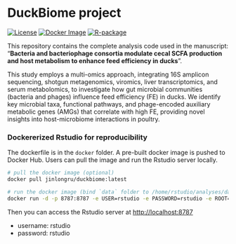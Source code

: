 
# DuckBiome project

<!-- badges: start -->

[![License](https://img.shields.io/badge/license-GPL%20%28%3E%3D%203%29-blue)](https://www.gnu.org/licenses/gpl-3.0.en.html)
[![Docker
Image](https://img.shields.io/docker/pulls/jinlongru/duckbiome?label=Docker%20Hub&logo=docker)](https://hub.docker.com/r/jinlongru/duckbiome)
[![R-package](https://img.shields.io/github/r-package/v/rujinlong/duckbiome)](https://github.com/rujinlong/duckbiome)
<!-- badges: end -->

This repository contains the complete analysis code used in the
manuscript: “**Bacteria and bacteriophage consortia modulate cecal SCFA
production and host metabolism to enhance feed efficiency in ducks**”.

This study employs a multi-omics approach, integrating 16S amplicon
sequencing, shotgun metagenomics, viromics, liver transcriptomics, and
serum metabolomics, to investigate how gut microbial communities
(bacteria and phages) influence feed efficiency (FE) in ducks. We
identify key microbial taxa, functional pathways, and phage-encoded
auxiliary metabolic genes (AMGs) that correlate with high FE, providing
novel insights into host-microbiome interactions in poultry.

### Dockererized Rstudio for reproducibility

The dockerfile is in the `docker` folder. A pre-built docker image is
pushed to Docker Hub. Users can pull the image and run the Rstudio
server locally.

``` sh
# pull the docker image (optional)
docker pull jinlongru/duckbiome:latest

# run the docker image (bind `data` folder to /home/rstudio/analyses/data)
docker run -d -p 8787:8787 -e USER=rstudio -e PASSWORD=rstudio -e ROOT=TRUE -v $(pwd)/data:/home/rstudio/analyses/data jinlongru/duckbiome:latest
```

Then you can access the Rstudio server at <http://localhost:8787>

- username: rstudio
- password: rstudio
